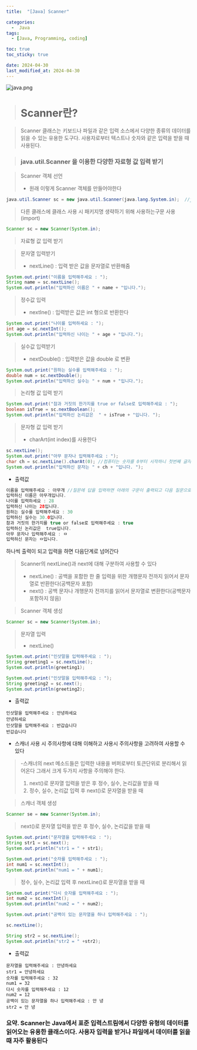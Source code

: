 ```yaml
---
title:  "[Java] Scanner" 

categories:
  -  Java
tags:
  - [Java, Programming, coding]

toc: true
toc_sticky: true

date: 2024-04-30
last_modified_at: 2024-04-30
---
```


![java.png](..%2Fassets%2Fimg%2Fjava.png)

> # Scanner란?

> Scanner 클래스는 키보드나 파일과 같은 입력 소스에서 다양한 종류의 데이터를 읽을 수 있는 유용한 도구다. 사용자로부터 텍스트나 숫자와 같은 입력을 받을 때 사용된다.

> ### java.util.Scanner 을 이용한 다양한 자료형 값 입력 받기

> Scanner 객체 선언
> - 원래 이렇게 Scanner 객체를 만들어야한다

~~~java
java.util.Scanner sc = new java.util.Scanner(java.lang.System.in);  //java.lang은 생략 가능
~~~

> 다른 클래스에 클래스 사용 시 패키지명 생략하기 위해 사용하는구문 사용(import)

~~~java
Scanner sc = new Scanner(System.in);
~~~

> 자료형 값 입력 받기

> 문자열 입력받기
> - nextLine() : 입력 받은 값을 문자열로 반환해줌

~~~java
System.out.print("이름을 입력해주세요 : ");
String name = sc.nextLine();
System.out.println("입력하신 이름은 " + name + "입니다.");
~~~

> 정수값 입력
> - nextIne() : 입력받은 값은 int 형으로 반환한다

~~~java
System.out.print("나이를 입력하세요 : ");
int age = sc.nextInt();
System.out.println("입력하신 나이는 " + age + "입니다.");
~~~

> 실수값 입력받기
> - nextDouble() : 입력받은 값을 double 로 변환

~~~java
System.out.print("원하는 실수를 입력해주세요 : ");
double num = sc.nextDouble();
System.out.println("입력하신 실수는 " + num + "입니다.");
~~~

> 논리형 값 입력 받기

~~~java
System.out.print("참과 거짓의 한가지를 true or false로 입력해주세요 : ");
boolean isTrue = sc.nextBoolean();
System.out.println("입력하신 논리값은  " + isTrue + "입니다. ");
~~~

> 문자형 값 입력 받기
> - charArt(int index)를 사용한다

~~~java
sc.nextLine();
System.out.print("아무 문자나 입력해주세요 : ");
char ch = sc.nextLine().charAt(0); //컴퓨터는 숫자를 0부터 시작하니 첫번째 글자를 알아본다는 뜻
System.out.println("입력하신 문자는 " + ch + "입니다. ");
~~~

- 출력값

~~~java
이름을 입력해주세요 : 아무개 //질문에 답을 입력하면 아래의 구문이 출력되고 다음 질문으로 넘어간다
입력하신 이름은 아무개입니다.
나이를 입력하세요 : 28
입력하신 나이는 28입니다.
원하는 실수를 입력해주세요 : 30
입력하신 실수는 30.0입니다.
참과 거짓의 한가지를 true or false로 입력해주세요 : true
입력하신 논리값은  true입니다. 
아무 문자나 입력해주세요 : ㅁ
입력하신 문자는 ㅁ입니다. 
~~~
하나씩 출력이 되고 입력을 하면 다음단계로 넘어간다

> Scanner의 nextLine()과 next에 대해 구분하여 사용할 수 있다
> - nextLine() : 공백을 포함한 한 줄 입력을 위한 개행문자 전까지 읽어서 문자열로 반환한다(공백문자 포함)
> - next() : 공백 문자나 개행문자 전까지를 읽어서 문자열로 변환한다(공백문자 포함하지 않음)

> Scanner 객체 생성

~~~java
Scanner sc = new Scanner(System.in);
~~~

> 문자열 입력
> - nextLine()

~~~java
System.out.print("인삿말을 입력해주세요 : ");
String greeting1 = sc.nextLine();
System.out.println(greeting1);

System.out.print("인삿말을 입력해주세요 : ");
String greeting2 = sc.next();
System.out.println(greeting2);
~~~

- 출력값

~~~
인삿말을 입력해주세요 : 안녕하세요
안녕하세요
인삿말을 입력해주세요 : 반갑습니다
반갑습니다
~~~

- 스캐너 사용 시 주의사항에 대해 이해하고 사용시 주의사항을 고려하여 사용할 수 있다

> -스캐너의 next 메소드들은 입력한 내용을 버퍼로부터 토큰단위로 분리해서 읽어온다
> 그래서 크게 두가지 사항을 주의해야 한다.
> 1. next()로 문자열 입력을 받은 후 정수, 실수, 논리값을 받을 때
> 2. 정수, 실수, 논리값 입력 후 next()로 문자열을 받을 때

> 스캐너 객체 생성
~~~java
Scanner se = new Scanner(System.in);
~~~

> next()로 문자열 입력을 받은 후 정수, 실수, 논리값을 받을 때
~~~java
System.out.print("문자열을 입력해주세요 : ");
String str1 = sc.next();
System.out.println("str1 = " + str1);

System.out.print("숫자를 입력해주세요 : ");
int num1 = sc.nextInt();
System.out.println("num1 = " + num1);
~~~

> 정수, 실수, 논리값 입력 후 nextLine()로 문자열을 받을 때

~~~java
System.out.print("다시 숫자를 입력해주세요 : ");
int num2 = sc.nextInt();
System.out.println("num2 = " + num2);

System.out.print("공백이 있는 문자열을 하나 입력해주세요 : ");

sc.nextLine();

String str2 = sc.nextLine();
System.out.println("str2 = " +str2);
~~~

- 출력값

~~~
문자열을 입력해주세요 : 안녕하세요
str1 = 안녕하세요
숫자를 입력해주세요 : 32
num1 = 32
다시 숫자를 입력해주세요 : 12
num2 = 12
공백이 있는 문자열을 하나 입력해주세요 : 안 녕
str2 = 안 녕
~~~

### 요약. Scanner는 Java에서 표준 입력스트림에서 다양한 유형의 데이터를 읽어오는 유용한 클래스이다. 사용자 입력을 받거나 파일에서 데이터를 읽을 때 자주 활용된다

